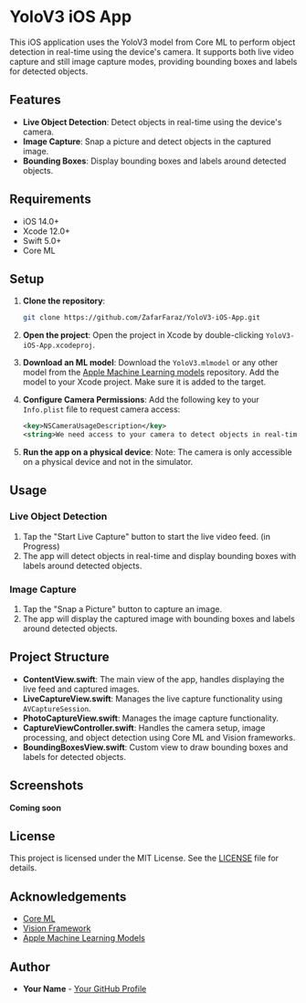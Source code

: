 
# YoloV3 iOS App

This iOS application uses the YoloV3 model from Core ML to perform object detection in real-time using the device's camera. It supports both live video capture and still image capture modes, providing bounding boxes and labels for detected objects.

## Features

- **Live Object Detection**: Detect objects in real-time using the device's camera.
- **Image Capture**: Snap a picture and detect objects in the captured image.
- **Bounding Boxes**: Display bounding boxes and labels around detected objects.

## Requirements

- iOS 14.0+
- Xcode 12.0+
- Swift 5.0+
- Core ML

## Setup

1. **Clone the repository**:
   ```sh
   git clone https://github.com/ZafarFaraz/YoloV3-iOS-App.git
   ```

2. **Open the project**:
   Open the project in Xcode by double-clicking `YoloV3-iOS-App.xcodeproj`.

3. **Download an ML model**:
   Download the `YoloV3.mlmodel` or any other model from the [Apple Machine Learning models](https://developer.apple.com/machine-learning/models/) repository. Add the model to your Xcode project. Make sure it is added to the target.

4. **Configure Camera Permissions**:
   Add the following key to your `Info.plist` file to request camera access:
   ```xml
   <key>NSCameraUsageDescription</key>
   <string>We need access to your camera to detect objects in real-time.</string>
   ```

5. **Run the app on a physical device**:
   Note: The camera is only accessible on a physical device and not in the simulator.

## Usage

### Live Object Detection

1. Tap the "Start Live Capture" button to start the live video feed. (in Progress)
2. The app will detect objects in real-time and display bounding boxes with labels around detected objects.

### Image Capture

1. Tap the "Snap a Picture" button to capture an image.
2. The app will display the captured image with bounding boxes and labels around detected objects.

## Project Structure

- **ContentView.swift**: The main view of the app, handles displaying the live feed and captured images.
- **LiveCaptureView.swift**: Manages the live capture functionality using `AVCaptureSession`.
- **PhotoCaptureView.swift**: Manages the image capture functionality.
- **CaptureViewController.swift**: Handles the camera setup, image processing, and object detection using Core ML and Vision frameworks.
- **BoundingBoxesView.swift**: Custom view to draw bounding boxes and labels for detected objects.

## Screenshots

**Coming soon**

## License

This project is licensed under the MIT License. See the [LICENSE](LICENSE) file for details.

## Acknowledgements

- [Core ML](https://developer.apple.com/documentation/coreml)
- [Vision Framework](https://developer.apple.com/documentation/vision)
- [Apple Machine Learning Models](https://developer.apple.com/machine-learning/models/)

## Author

- **Your Name** - [Your GitHub Profile](https://github.com/ZafarFaraz)
